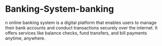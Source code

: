 # Banking-System-banking
n online banking system is a digital platform that enables users to manage their bank accounts and conduct transactions securely over the internet. It offers services like balance checks, fund transfers, and bill payments anytime, anywhere.
